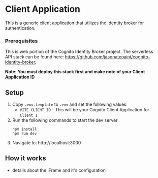 # Client Application
This is a generic client application that utilizes the identity broker for authentication.


### Prerequisites
This is web portion of the Cognito Identity Broker project. The serverless API stack can be found here:
https://github.com/jasonatepaint/cognito-identity-broker.  

**Note: You must deploy this stack first and make note of your Client Application ID**

## Setup
1. Copy `.env.template` to `.env` and set the following values:
    - `VITE_CLIENT_ID` - This will be your Cognito Client Application for `Client 1` 
2. Run the following commands to start the dev server
   ```shell
   npm install
   npm run dev
   ```
3. Navigate to:  http://localhost:3000


## How it works

* details about the iFrame and it's configuration
